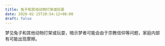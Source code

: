 ```yaml
---
title: 兔子和其他动物打架或玩耍
date: 2020-02-15T20:54:12+08:00
draft: false
---
```


梦见兔子和其他动物打架或玩耍，暗示梦者可能会由于宗教信仰等问题，家庭内部有可能出现摩擦。

